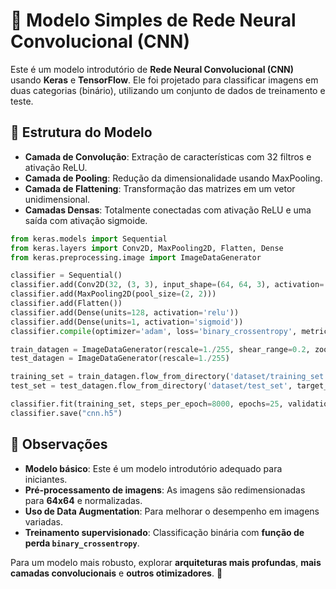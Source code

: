 # 🧠 Modelo Simples de Rede Neural Convolucional (CNN)

Este é um modelo introdutório de **Rede Neural Convolucional (CNN)** usando **Keras** e **TensorFlow**. Ele foi projetado para classificar imagens em duas categorias (binário), utilizando um conjunto de dados de treinamento e teste.

## 📌 Estrutura do Modelo

- **Camada de Convolução**: Extração de características com 32 filtros e ativação ReLU.
- **Camada de Pooling**: Redução da dimensionalidade usando MaxPooling.
- **Camada de Flattening**: Transformação das matrizes em um vetor unidimensional.
- **Camadas Densas**: Totalmente conectadas com ativação ReLU e uma saída com ativação sigmoide.

```python
from keras.models import Sequential
from keras.layers import Conv2D, MaxPooling2D, Flatten, Dense
from keras.preprocessing.image import ImageDataGenerator

classifier = Sequential()
classifier.add(Conv2D(32, (3, 3), input_shape=(64, 64, 3), activation='relu'))
classifier.add(MaxPooling2D(pool_size=(2, 2)))
classifier.add(Flatten())
classifier.add(Dense(units=128, activation='relu'))
classifier.add(Dense(units=1, activation='sigmoid'))
classifier.compile(optimizer='adam', loss='binary_crossentropy', metrics=['accuracy'])

train_datagen = ImageDataGenerator(rescale=1./255, shear_range=0.2, zoom_range=0.2, horizontal_flip=True)
test_datagen = ImageDataGenerator(rescale=1./255)

training_set = train_datagen.flow_from_directory('dataset/training_set', target_size=(64, 64), batch_size=32, class_mode='binary')
test_set = test_datagen.flow_from_directory('dataset/test_set', target_size=(64, 64), batch_size=32, class_mode='binary')

classifier.fit(training_set, steps_per_epoch=8000, epochs=25, validation_data=test_set, validation_steps=2000)
classifier.save("cnn.h5")
```

## 🚀 Observações

- **Modelo básico**: Este é um modelo introdutório adequado para iniciantes.
- **Pré-processamento de imagens**: As imagens são redimensionadas para **64x64** e normalizadas.
- **Uso de Data Augmentation**: Para melhorar o desempenho em imagens variadas.
- **Treinamento supervisionado**: Classificação binária com **função de perda `binary_crossentropy`**.

Para um modelo mais robusto, explorar **arquiteturas mais profundas**, **mais camadas convolucionais** e **outros otimizadores**. 🚀
